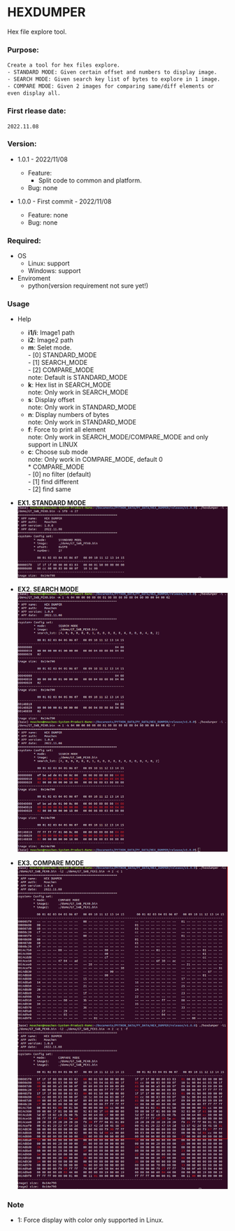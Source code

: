 # HEXDUMPER
Hex file explore tool.

### Purpose:
    Create a tool for hex files explore.
    - STANDARD MODE: Given certain offset and numbers to display image.
    - SEARCH MODE: Given search key list of bytes to explore in 1 image. 
    - COMPARE MDOE: Given 2 images for comparing same/diff elements or even display all.

### First rlease date:
    2022.11.08

### Version:
- 1.0.1 - 2022/11/08
  - Feature:
    - Split code to common and platform.
  - Bug: none

- 1.0.0 - First commit - 2022/11/08
  - Feature: none
  - Bug: none

### Required:
- OS
  - Linux: support
  - Windows: support
- Enviroment
  - python(version requirement not sure yet!)

### Usage
- Help
  - **i1/i**:  Image1 path
  - **i2**:    Image2 path
  - **m**:     Selet mode.\
          - [0] STANDARD_MODE\
          - [1] SEARCH_MODE\
          - [2] COMPARE_MODE\
          note: Default is STANDARD_MODE
  - **k**:     Hex list in SEARCH_MODE\
        note: Only work in SEARCH_MODE
  - **s**:      Display offset\
        note: Only work in STANDARD_MODE
  - **n**:      Display numbers of bytes\
        note: Only work in STANDARD_MODE
  - **f**:      Force to print all element\
        note: Only work in SEARCH_MODE/COMPARE_MODE and only support in LINUX
  - **c**:      Choose sub mode\
        note: Only work in COMPARE_MODE, default 0\
          * COMPARE_MODE\
            - [0] no filter (default)\
            - [1] find different\
            - [2] find same

- **EX1. STANDARD MODE**\
![alt text](./demo/hexdumper_standard.png "MODE[0]")

- **EX2. SEARCH MODE**\
![alt text](./demo/hexdumper_search.png "MODE[1]")

- **EX3. COMPARE MODE**\
![alt text](./demo/hexdumper_compare.png "MODE[2]")

### Note
- 1: Force display with color only supported in Linux. 
